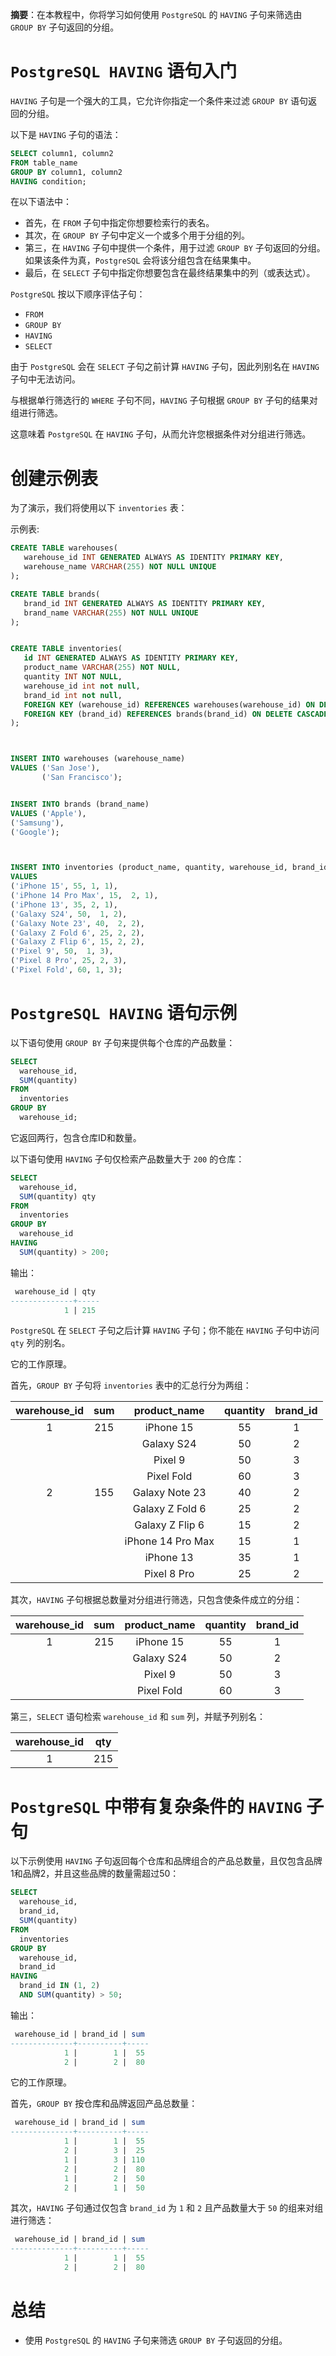 **摘要**：在本教程中，你将学习如何使用 `PostgreSQL` 的 `HAVING` 子句来筛选由 `GROUP BY` 子句返回的分组。

# `PostgreSQL HAVING` 语句入门

`HAVING` 子句是一个强大的工具，它允许你指定一个条件来过滤 `GROUP BY` 语句返回的分组。

以下是 `HAVING` 子句的语法：

```sql
SELECT column1, column2
FROM table_name
GROUP BY column1, column2
HAVING condition;
```

在以下语法中：

- 首先，在 `FROM` 子句中指定你想要检索行的表名。
- 其次，在 `GROUP BY` 子句中定义一个或多个用于分组的列。
- 第三，在 `HAVING` 子句中提供一个条件，用于过滤 `GROUP BY` 子句返回的分组。如果该条件为真，`PostgreSQL` 会将该分组包含在结果集中。
- 最后，在 `SELECT` 子句中指定你想要包含在最终结果集中的列（或表达式）。

`PostgreSQL` 按以下顺序评估子句：

- `FROM`
- `GROUP BY`
- `HAVING`
- `SELECT`

由于 `PostgreSQL` 会在 `SELECT` 子句之前计算 `HAVING` 子句，因此列别名在 `HAVING` 子句中无法访问。

与根据单行筛选行的 `WHERE` 子句不同，`HAVING` 子句根据 `GROUP BY` 子句的结果对组进行筛选。

这意味着 `PostgreSQL` 在 `HAVING` 子句，从而允许您根据条件对分组进行筛选。

# 创建示例表

为了演示，我们将使用以下 `inventories` 表：

示例表:

```sql
CREATE TABLE warehouses(
   warehouse_id INT GENERATED ALWAYS AS IDENTITY PRIMARY KEY,
   warehouse_name VARCHAR(255) NOT NULL UNIQUE 
);

CREATE TABLE brands(
   brand_id INT GENERATED ALWAYS AS IDENTITY PRIMARY KEY,
   brand_name VARCHAR(255) NOT NULL UNIQUE   
);


CREATE TABLE inventories(
   id INT GENERATED ALWAYS AS IDENTITY PRIMARY KEY,
   product_name VARCHAR(255) NOT NULL,
   quantity INT NOT NULL,
   warehouse_id int not null,
   brand_id int not null,
   FOREIGN KEY (warehouse_id) REFERENCES warehouses(warehouse_id) ON DELETE CASCADE,
   FOREIGN KEY (brand_id) REFERENCES brands(brand_id) ON DELETE CASCADE
);



INSERT INTO warehouses (warehouse_name) 
VALUES ('San Jose'),
       ('San Francisco');


INSERT INTO brands (brand_name) 
VALUES ('Apple'),
('Samsung'),
('Google');



INSERT INTO inventories (product_name, quantity, warehouse_id, brand_id) 
VALUES 
('iPhone 15', 55, 1, 1),
('iPhone 14 Pro Max', 15,  2, 1),
('iPhone 13', 35, 2, 1),
('Galaxy S24', 50,  1, 2),
('Galaxy Note 23', 40,  2, 2),
('Galaxy Z Fold 6', 25, 2, 2),
('Galaxy Z Flip 6', 15, 2, 2),
('Pixel 9', 50,  1, 3),
('Pixel 8 Pro', 25, 2, 3),
('Pixel Fold', 60, 1, 3);
```

# `PostgreSQL HAVING` 语句示例

以下语句使用 `GROUP BY` 子句来提供每个仓库的产品数量：

```sql
SELECT
  warehouse_id,
  SUM(quantity)
FROM
  inventories
GROUP BY
  warehouse_id;
```

它返回两行，包含仓库ID和数量。

以下语句使用 `HAVING` 子句仅检索产品数量大于 `200` 的仓库：

```sql
SELECT
  warehouse_id,
  SUM(quantity) qty
FROM
  inventories
GROUP BY
  warehouse_id
HAVING
  SUM(quantity) > 200;
```

输出：

```sql
 warehouse_id | qty
--------------+-----
            1 | 215
```

`PostgreSQL` 在 `SELECT` 子句之后计算 `HAVING` 子句；你不能在 `HAVING` 子句中访问 `qty` 列的别名。

它的工作原理。

首先，`GROUP BY` 子句将 `inventories` 表中的汇总行分为两组：

| warehouse_id | sum | product_name | quantity | brand_id |
|:----:|:----:|:----:|:----:|:----:|
| 1    | 215  | iPhone 15 | 55 | 1 |
|      |      | Galaxy S24 | 50 | 2 |
|      |      | Pixel 9 | 50 | 3 |
|      |      | Pixel Fold | 60 | 3 |
|  2   | 155  | Galaxy Note 23 | 40 | 2 |
|      |      | Galaxy Z Fold 6 | 25 | 2 |
|      |      | Galaxy Z Flip 6 | 15 | 2 |
|      |      | iPhone 14 Pro Max | 15 | 1 |
|      |      | iPhone 13 | 35 | 1 |
|      |      | Pixel 8 Pro | 25 | 2 |

其次，`HAVING` 子句根据总数量对分组进行筛选，只包含使条件成立的分组：

| warehouse_id | sum | product_name | quantity | brand_id |
|:----:|:----:|:----:|:----:|:----:|
|   1  |  215 | iPhone 15 | 55 | 1 |
|      |      | Galaxy S24 | 50 | 2 |
|      |      | Pixel 9 | 50 | 3 |
|      |      | Pixel Fold | 60 | 3 |

第三，`SELECT` 语句检索 `warehouse_id` 和 `sum` 列，并赋予列别名：

| warehouse_id | qty |
|:----:|:----:|
|   1  |  215 |

# `PostgreSQL` 中带有复杂条件的 `HAVING` 子句

以下示例使用 `HAVING` 子句返回每个仓库和品牌组合的产品总数量，且仅包含品牌1和品牌2，并且这些品牌的数量需超过50：

```sql
SELECT
  warehouse_id,
  brand_id,
  SUM(quantity)
FROM
  inventories
GROUP BY
  warehouse_id,
  brand_id
HAVING
  brand_id IN (1, 2)
  AND SUM(quantity) > 50;
```

输出：

```sql
 warehouse_id | brand_id | sum
--------------+----------+-----
            1 |        1 |  55
            2 |        2 |  80
```

它的工作原理。

首先，`GROUP BY` 按仓库和品牌返回产品总数量：

```sql
 warehouse_id | brand_id | sum
--------------+----------+-----
            1 |        1 |  55
            2 |        3 |  25
            1 |        3 | 110
            2 |        2 |  80
            1 |        2 |  50
            2 |        1 |  50
```

其次，`HAVING` 子句通过仅包含 `brand_id` 为 `1` 和 `2` 且产品数量大于 `50` 的组来对组进行筛选：

```sql
 warehouse_id | brand_id | sum
--------------+----------+-----
            1 |        1 |  55
            2 |        2 |  80
```

# 总结

- 使用 `PostgreSQL` 的 `HAVING` 子句来筛选 `GROUP BY` 子句返回的分组。






